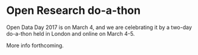 # Open Research do-a-thon
Open Data Day 2017 is on March 4, and we are celebrating it by a two-day do-a-thon held in London and online on March 4-5.

More info forthcoming.
